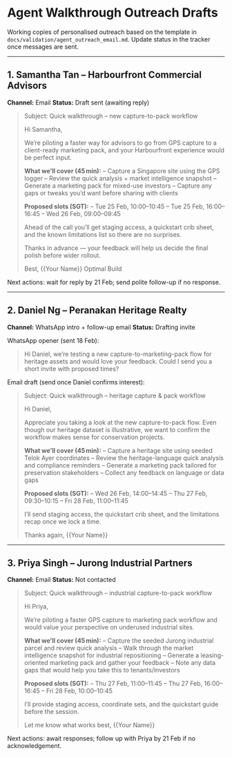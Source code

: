 # Agent Walkthrough Outreach Drafts

Working copies of personalised outreach based on the template in `docs/validation/agent_outreach_email.md`. Update status in the tracker once messages are sent.

---

## 1. Samantha Tan – Harbourfront Commercial Advisors

**Channel:** Email
**Status:** Draft sent (awaiting reply)

> Subject: Quick walkthrough – new capture-to-pack workflow
>
> Hi Samantha,
>
> We’re piloting a faster way for advisors to go from GPS capture to a client-ready marketing pack, and your Harbourfront experience would be perfect input.
>
> **What we’ll cover (45 min):**
> – Capture a Singapore site using the GPS logger
> – Review the quick analysis + market intelligence snapshot
> – Generate a marketing pack for mixed-use investors
> – Capture any gaps or tweaks you’d want before sharing with clients
>
> **Proposed slots (SGT):**
> – Tue 25 Feb, 10:00–10:45
> – Tue 25 Feb, 16:00–16:45
> – Wed 26 Feb, 09:00–09:45
>
> Ahead of the call you’ll get staging access, a quickstart crib sheet, and the known limitations list so there are no surprises.
>
> Thanks in advance — your feedback will help us decide the final polish before wider rollout.
>
> Best,
> {{Your Name}}
> Optimal Build

Next actions: wait for reply by 21 Feb; send polite follow-up if no response.

---

## 2. Daniel Ng – Peranakan Heritage Realty

**Channel:** WhatsApp intro + follow-up email
**Status:** Drafting invite

WhatsApp opener (sent 18 Feb):

> Hi Daniel, we’re testing a new capture-to-marketing-pack flow for heritage assets and would love your feedback. Could I send you a short invite with proposed times?

Email draft (send once Daniel confirms interest):

> Subject: Quick walkthrough – heritage capture & pack workflow
>
> Hi Daniel,
>
> Appreciate you taking a look at the new capture-to-pack flow. Even though our heritage dataset is illustrative, we want to confirm the workflow makes sense for conservation projects.
>
> **What we’ll cover (45 min):**
> – Capture a heritage site using seeded Telok Ayer coordinates
> – Review the heritage-language quick analysis and compliance reminders
> – Generate a marketing pack tailored for preservation stakeholders
> – Collect any feedback on language or data gaps
>
> **Proposed slots (SGT):**
> – Wed 26 Feb, 14:00–14:45
> – Thu 27 Feb, 09:30–10:15
> – Fri 28 Feb, 11:00–11:45
>
> I’ll send staging access, the quickstart crib sheet, and the limitations recap once we lock a time.
>
> Thanks again,
> {{Your Name}}

---

## 3. Priya Singh – Jurong Industrial Partners

**Channel:** Email
**Status:** Not contacted

> Subject: Quick walkthrough – industrial capture-to-pack workflow
>
> Hi Priya,
>
> We’re piloting a faster GPS capture to marketing pack workflow and would value your perspective on underused industrial sites.
>
> **What we’ll cover (45 min):**
> – Capture the seeded Jurong industrial parcel and review quick analysis
> – Walk through the market intelligence snapshot for industrial repositioning
> – Generate a leasing-oriented marketing pack and gather your feedback
> – Note any data gaps that would help you take this to tenants/investors
>
> **Proposed slots (SGT):**
> – Thu 27 Feb, 11:00–11:45
> – Thu 27 Feb, 16:00–16:45
> – Fri 28 Feb, 10:00–10:45
>
> I’ll provide staging access, coordinate sets, and the quickstart guide before the session.
>
> Let me know what works best,
> {{Your Name}}

Next actions: await responses; follow up with Priya by 21 Feb if no acknowledgement.
